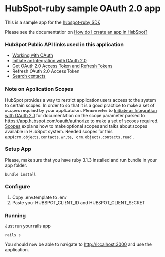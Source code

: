 # HubSpot-ruby sample OAuth 2.0 app

This is a sample app for the [hubspot-ruby SDK](../../../../)

Please see the documentation on [How do I create an app in HubSpot?](https://developers.hubspot.com/docs/faq/how-do-i-create-an-app-in-hubspot)

### HubSpot Public API links used in this application

  - [Working with OAuth](https://developers.hubspot.com/docs/api/working-with-oauth)
  - [Initiate an Integration with OAuth 2.0](https://developers.hubspot.com/docs/methods/oauth2/initiate-oauth-integration)
  - [Get OAuth 2.0 Access Token and Refresh Tokens](https://developers.hubspot.com/docs/methods/oauth2/get-access-and-refresh-tokens)
  - [Refresh OAuth 2.0 Access Token](https://developers.hubspot.com/docs/methods/oauth2/refresh-access-token)
  - [Search contacts](https://developers.hubspot.com/docs-beta/crm/search)

### Note on Application Scopes
HubSpot provides a way to restrict application users access to the system to certain scopes. In order to do that it is a good practice to make a set of scopes required by your applicatuion.
Please refer to [Initiate an Integration with OAuth 2.0](https://developers.hubspot.com/docs/methods/oauth2/initiate-oauth-integration) for documentation on the scope parameter passed to https://app.hubspot.com/oauth/authorize to make a set of scopes required. [Scopes](https://developers.hubspot.com/docs/methods/oauth2/initiate-oauth-integration#scopes) explains how to make optional scopes and talks about scopes available in HubSpot system. Needed scopes for this app(`crm.objects.contacts.write, crm.objects.contacts.read`).

### Setup App

Please, make sure that you have ruby 3.1.3 installed and run bundle in your app folder.

```bundle install```

### Configure

1. Copy .env.template to .env
2. Paste your HUBSPOT_CLIENT_ID and HUBSPOT_CLIENT_SECRET

### Running

Just run your rails app

```rails s```

You should now be able to navigate to [http://localhost:3000](http://localhost:3000) and use the application.
